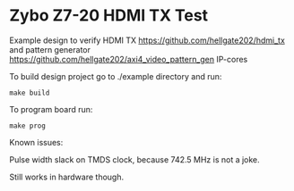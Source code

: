 Zybo Z7-20 HDMI TX Test
=======================

Example design to verify HDMI TX https://github.com/hellgate202/hdmi_tx and pattern generator https://github.com/hellgate202/axi4_video_pattern_gen
IP-cores

To build design project go to ./example directory and run:

    make build

To program board run:

    make prog

Known issues:

Pulse width slack on TMDS clock, because 742.5 MHz is not a joke.

Still works in hardware though.
